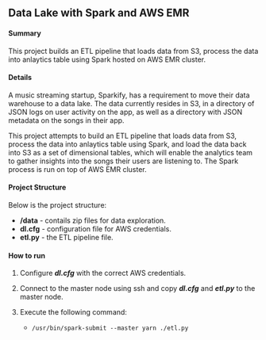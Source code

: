 ## Data Lake with Spark and AWS EMR

#### Summary
This project builds an ETL pipeline that loads data from S3, process the data into anlaytics table using Spark hosted on AWS EMR cluster.

#### Details
A music streaming startup, Sparkify, has a requirement to move their data warehouse to a data lake. The data currently resides in S3, in a directory of JSON logs on user activity on the app, as well as a directory with JSON metadata on the songs in their app.

This project attempts to build an ETL pipeline that loads data from S3, process the data into anlaytics table using Spark, and load the data back into S3 as a set of dimensional tables, which will enable the analytics team to gather insights into the songs their users are listening to. The Spark process is run on top of AWS EMR cluster.

#### Project Structure
Below is the project structure:
- **/data**  - contails zip files for data exploration.
- **dl.cfg** - configuration file for AWS credentials.
- **etl.py** - the ETL pipeline file.

#### How to run

1. Configure ***dl.cfg*** with the correct AWS credentials.
2. Connect to the master node using ssh and copy ***dl.cfg*** and ***etl.py*** to the master node.
3. Execute the following command:

	- `/usr/bin/spark-submit --master yarn ./etl.py`